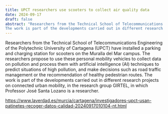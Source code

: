 ```yaml
---
title: UPCT researchers use scooters to collect air quality data
date: 2024-09-17
draft: false
abstract: "Researchers from the Technical School of Telecommunications Engineering of the Polytechnic University of Cartagena (UPCT) have installed a parking and charging station for scooters on the Muralla del Mar campus. The researchers propose to use these personal mobility vehicles to collect data on pollution and process them with artificial intelligence (AI) techniques to predict situations of high pollution, and make decisions such as road traffic management or the recommendation of healthy pedestrian routes.
The work is part of the developments carried out in different research projects on connected urban mobility, in the research group GIRTEL, in which Professor José Santa Lozano is a researcher."
---
```


Researchers from the Technical School of Telecommunications Engineering of the Polytechnic University of Cartagena (UPCT) have installed a parking and charging station for scooters on the Muralla del Mar campus. The researchers propose to use these personal mobility vehicles to collect data on pollution and process them with artificial intelligence (AI) techniques to predict situations of high pollution, and make decisions such as road traffic management or the recommendation of healthy pedestrian routes.
The work is part of the developments carried out in different research projects on connected urban mobility, in the research group GIRTEL, in which Professor José Santa Lozano is a researcher.

https://www.laverdad.es/murcia/cartagena/investigadores-upct-usan-patinetes-recoger-datos-calidad-20240917010104-nt.html

<!--more-->
